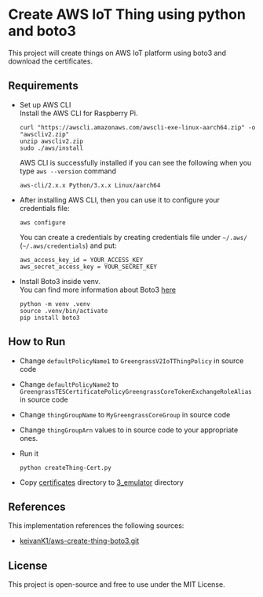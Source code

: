 # Create AWS IoT Thing using python and boto3

This project will create things on AWS IoT platform using boto3 and download the certificates.

## Requirements

* Set up AWS CLI  
    Install the AWS CLI for Raspberry Pi.

      curl "https://awscli.amazonaws.com/awscli-exe-linux-aarch64.zip" -o "awscliv2.zip"
      unzip awscliv2.zip
      sudo ./aws/install

    AWS CLI is successfully installed if you can see the following when you type `aws --version` command  

      aws-cli/2.x.x Python/3.x.x Linux/aarch64

* After installing AWS CLI, then you can use it to configure your credentials file:

      aws configure

  You can create a credentials by creating credentials file under `~/.aws/` (`~/.aws/credentials`) and put:
  
      aws_access_key_id = YOUR_ACCESS_KEY
      aws_secret_access_key = YOUR_SECRET_KEY
      
* Install Boto3 inside venv.  
  You can find more information about Boto3 [here](https://boto3.readthedocs.io/en/latest/guide/quickstart.html#installation)  

      python -m venv .venv  
      source .venv/bin/activate      
      pip install boto3  

## How to Run

* Change `defaultPolicyName1` to `GreengrassV2IoTThingPolicy` in source code      
* Change `defaultPolicyName2` to `GreengrassTESCertificatePolicyGreengrassCoreTokenExchangeRoleAlias` in source code  
* Change `thingGroupName` to `MyGreengrassCoreGroup` in source code    
* Change `thingGroupArn` values to in source code to your appropriate ones.

* Run it

      python createThing-Cert.py

* Copy [certificates](./certificates/) directory to [3_emulator](../3_emulator/) directory

## References
This implementation references the following sources:    
* [keivanK1/aws-create-thing-boto3.git](https://github.com/keivanK1/aws-create-thing-boto3.git)

## License
This project is open-source and free to use under the MIT License.

